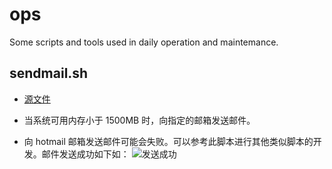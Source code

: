 # ops

Some scripts and tools used in daily operation and maintemance.

## sendmail.sh

- [源文件](https://github.com/mrivandu/ops/blob/master/sendmail.sh)

- 当系统可用内存小于 1500MB 时，向指定的邮箱发送邮件。

- 向 hotmail 邮箱发送邮件可能会失败。可以参考此脚本进行其他类似脚本的开发。邮件发送成功如下如：
  ![发送成功]( https://raw.githubusercontent.com/mrivandu/ops/master/images/sendmail.PNG )
